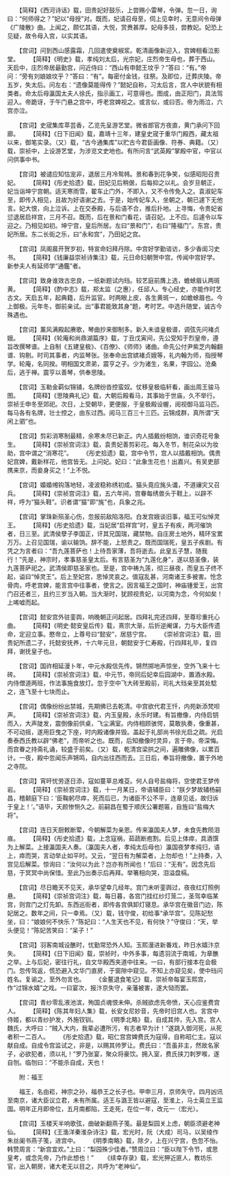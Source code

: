 <!-- { "loadSidebar": true } -->
　　【简释】《西河诗话》载，田贵妃好鼓乐，上尝赐小雷琴，令弹。忽一日，询曰：“何师得之？”妃以“母授”对。既而，妃请召母至，伺上见幸时，无意间令母弹《广陵散》曲。上闻之，颇忆其语，大悦，赏赉甚厚。妃母多技，尝教妃。妃恐上见疑，故令母入宫，以实其语。

　　【宫词】问到西山感露霜，几回遣使奠椒浆。乾清画像新迎入，宫婢相看泣影堂。
　　【简释】《明史》载，孝纯刘太后，光宗妃，庄烈帝生母也，葬于西山。天启中，庄烈帝居朂勤宫，问近侍曰：“西山有申懿王坟乎？”答曰：“有。”帝问：“旁有刘娘娘坟乎？”答曰：“有”。每密付金钱，往祭。及即位，迁葬庆陵。帝五岁，失太后。问左右：“遗像莫能得传？”懿妃自称，习太后言，宫人中状貌有相类者。命太后母瀛国太夫人徐氏，指示画工，可意得也。图成，由正阳门，具法驾迎入。帝跪讶，于午门悬之宫中，呼老宫婢视之。或言似，或曰否。帝为雨泣，六宫亦泣。

　　【宫词】史宬集库萃芸香，乙览先呈游艺堂。微省郎官方夜直，黄门承问下回廊。
　　【简释】《日下旧闻》载，嘉靖十三年，建皇史宬于重华门殿西，藏太祖以来，御笔实录。（又）载，“古今通集库”以贮古今君臣画像、符券、典籍。（又）载，崇祯中，上设游艺堂，为涉览文史地也。有所问言“武英殿”掌殿中官，中官以问供事中书。

　　【宫词】被谴应知怙宠非，退居三月冷鸳帏。景和春到花争笑，似感昭阳召贵妃。
　　【简释】《彤史拾遗》载，田妃见后稍倨，后每抑之以礼。会岁旦朝正，妃当诣坤宁宫朝。适天寒雨雪，翟车止门外，不即入，又不令传免入之。袁淑妃车至，即传入相见，且故为好语谢之去。于是，始传妃车入，坐朝之，朝已遽下无他言。妃大恨，向上泣诉。上在交泰殿，与后语不合，推后扑地。上寻悔，令贵妃省愆退居启祥宫，三月不召。既而，后在景和门看花，请召妃。上不应。后遽令以车迎之。乃相见如初。坤宁宫，皇后所居。左曰“景和门”，右曰“隆福门”。东宫，贵妃所居。东二长街之乐，曰“永和宫”，乃田妃之宫。

　　【宫词】凤阁晨开贺岁初，特宣命妇拜丹除。中宫好学勤谘访，多少香闺习史书。
　　【简释】《钱廉益崇祯诗集注》载，元日命妇朝贺中宫。传闻中宫好学。新参夫人有延师学“通鑑”者。

　　【宫词】致身谁效古忠良，一纸新题试内珰。较艺庭前膺上选，蟾蜍眉认两斑黄。
　　【简释】《酌中志》载，郑太监（之惠），任邱人。专心经史，亦能作时艺古文。天启五年，起典籍，后升监官。时两眼上皮，各生黄斑一，如蟾蜍眉也。今上御极。元年冬，御前亲试。出“事君能致其身”题，考时艺。中选升随堂，诚古今殊遇也。

　　【宫词】薰风满殿起赓歌，琴曲抄来御制多。新入未谙皇极谱，调弦先问褚贞娥。
　　【简释】《轮庵和尚鼎湖篇序》载，丁丑戊寅间，先公受知于烈皇帝，遵旨改撰琴谱。上自制《五建皇极》、《百僚》、《师师》诸曲。命先公付尹紫芝内翰翻谱、钩剔。时司其事者，内监琴张。张奉命出宫嫔褚贞娥等，礼内翰为师，指授琴学。轮庵，名同揆。明相国文肃弟，震亨之子。少为诸生，名果，字园公。沧桑后，逃于禅。震亨以善琴，供奉思陵。

　　【宫词】玉勒金羁似锦铺，名牌纷沓控蛮奴。仗移皇极临轩看，画出周王骏马图。
　　【简释】《思陵典礼记》载，大朝后殿看马，其事始于世庙，久不举行。崇祯壬申冬至郊祀。次日，上受朝毕，更便服，于皇极殿设幄，阅视御马监马匹。每马各有名牌，壮士控之，由东过西。阅马三百三十三匹。云锦成群，真所谓“天闲上驷”也。

　　【宫词】剪彩消寒制最精，余寒未尽已新正。内人插戴纷相饷，谁识奇花号象生。
　　【简释】《崇祯宫词注》载，袁贵妃善剪彩花。每入冬节，制花朵以为妆助，宫中谓之“消寒花”。
　　《彤史拾遗》载，宫中令节，宫人以插戴相饷。偶贵妃宫婢，戴新样花，他宫皆无。上问妃。妃曰：“此象生花也！出嘉兴。有吴吏部携来京，而妾身买之！”上不悦。

　　【宫词】嬝嬝缃钩落地轻，凌波稳称绣初成。猫头竟应旄头谶，不道禳灾又召兵。
　　【简释】《崇祯宫词注》载，五六年间，宫眷每绣兽头于鞋上，以辟不祥，呼为“猫头鞋”。识者谓“猫”即“旄”也，兵象之兆。

　　【宫词】掌珠新殒圣心伤，忽报前敌陷洛阳。白发宫娥谈旧事，福王可似悼灵王。
　　【简释】《彤史拾遗》载，当妃居“启祥宫”时，皇五子有疾，两河催饷者，日三至。武清侯孽子李国正，讦其兄国瑞，藏禁物。自庄房土地外，精环宝累万万。上召见国瑞，谕以输饷。辞不能，上怒责之。既而国瑞死，皇五子疾剧。有凭之为言者曰：“吾九莲菩萨也！上待吾家薄，吾将逝去。此皇五子慧，随我行！”先是，神宗时，孝事慈圣皇太后。有言慈圣为“九莲化身”，遂以慈圣像，装九莲菩萨祀之。武清侯即慈圣家也。至是，宫中祷九莲，彻三昼夜，而皇五子终不起，谥曰“悼灵王”。后上至妃宫，思悼灵哀之。值寇乱甚，河南诸王多被害。怆念骨肉，呼老宫婢，能言宫中往事者，使言之。因言福王之国时，神庙锺爱王，出宫门召还者三，且约三岁当入朝。当大渐时，犹顾视贵妃，以河南为念，今何如矣！上唏嘘而起。

　　【宫词】懿安宫外驻銮舆，响晚朝正问起居。四拜礼完还四拜，至尊珍重托心曲。
　　【简释】《明史·懿安皇后传》载，熹宗大渐，后折逆阉谋，力与大臣传遗命，定迎立事。愍帝立，上尊号曰“懿安”，居慈宁宫。
　　《崇祯宫词注》载，田贵妃所遗二子，托懿安抚养，十六年元旦，朝懿安于仁寿殿，行四拜礼毕，复四拜，谢抚皇子也。

　　【宫词】国祚相延漫卜年，中元水殿信先传。锵然掷地声惊坐，空外飞来十七砖。
　　【简释】《崇祯宫词注》载，中元节，帝同后妃幸后园湖中，置酒水殿。内侍僧道两班，作法事施食放灯。忽于空中飞大砖至殿前，司礼大珰亲至其处騐之，连飞至十七块而止。

　　【宫词】偶像纷纷出禁城，先期佛已去乾清。中宫欲代君王忏，内苑新添梵呗声。
　　【简释】《崇祯宫词注》载，内玉皇殿，永乐时建。有旨撤像，内侍启钥而入，大声陡发，震倒像前供桌，飞尘满室。内侍相顾骇愕，莫敢执奏，像重甚，不可动摇，遂用巨曳之下座，时内殿诸像并毁。盖起于礼部尚书徐光启之疏。光启奏泰西氏教以辟“佛老”，而帝听之也。既而，后知撤像时灵异，言于帝。帝深悔。而宫眷之持斋礼诵，较盛于前矣。（又）载，乾清宫梁拱之间，遍雕佛像，以累百计。一夜，殿中忽闻乐声锵鸣，自内出往西而去。三日后，奉旨将撤像，置于外地之寺院。

　　【宫词】宵旰忧劳逐日添，寇如蔓草总难芟。何人自号盐梅将，空使君王梦传岩。
　　【简释】《崇祯宫词注》载，十一月某日，帝语辅臣曰：“朕夕梦故辅杨嗣昌，稽颡庭下曰：‘臣鞠躬尽瘁，死而后已，为诸臣不公不平，连章见诋，故归诉于皇上！’。”语毕，天颜惨恻久之。前嗣昌在蜀于顺庆公署题匾，自旌曰“盐梅大将”。

　　【宫词】连日天厨敕断荤，今朝解菜为亲恩。传来瀛国夫人梦，未食先教陨泪痕。
　　【简释】《彤史拾遗》载，上念寇祸，茹蔬断庖割。后见上体瘁，具酒馔为上解菜。上接瀛国夫人奏。（瀛国夫人者，孝纯太后母也）瀛国夜梦孝纯归，语上，瘁而哭，言动举止如平时。又云，“翌日有为解菜者，上勿却也！”上持奏，入宫见后解菜。惊询曰：“汝何以为此？岂亦有所闻也！”后曰：“无有”。因念先后慈，于冥冥中尚保惜。至此乃出奏示后再拜。举箸相向哭，泪溢盘槅。

　　【宫词】尽日瞻天不见天，承华望幸几经年。宫门未听銮舆过，夜夜红灯照例悬。
　　【简释】《崇祯宫词注》载，每日暮，各宫门挂红纱灯笼二，圣驾幸临某宫，则宫门之灯先卸。东西巡街者，即传各宫俱卸灯寝息。承华宫在徽音门边，陈妃居之。数年之间，只一幸焉。（又）载，钱守俊，初给事“承华宫”。见陈妃愁坐，曰：“娘娘何不快乐？”陈妃曰：“人生天也不见，有何快？”守俊曰：“天，举头便见！”陈妃苦笑曰：“呆子！”

　　【宫词】羽客南城设醮时，忧勤常恐外人知。玉熙漫进新番戏，昨日水嬉汴京失。
　　【简释】《日下旧闻》载，崇祯时，中外多事，每遗羽流于南城，为章醮之举。上与后妃，密往行礼，自文华殿西夹道中往来。一曰，有部行接本在会极门。忽传驾返，慌恐避入文华门直房，于窗隙中窥见。不知上亦窥见矣，使中珰问姓名。复谕之，至外勿言也。
　　《金鳌退食笔记》载，崇祯帝每宴玉熙宫，作“过锦水嬉”之戏。一曰宴次，报汴京失守，亲藩被害，遂大恸而罢。

　　【宫词】青纱零乱液池滨，殉国贞魂恨未伸。杀贼欲虑先帝愤，天心应鉴费宫人。
　　【简释】《陈其年妇人集》载，长安女尼妙音，先帝时旧宫人也。言宫中侍姬，都以青纱护发，外施钗钏。
　　《明季北略》载，自成其帅，先入宫。宫人魏氏，大呼曰：“贼入大内，我辈必遭所污，有志者早为计！”遂跳入御河死，从死者积一二百人。
　　《彤史拾遗》载，昭仁宫宫婢费氏为寇得，自称昭仁主。寇以献自成。自成令宫监试之，非是，以赐其帅罗让。费氏曰：“吾虽非主，然故名家子，必欲犯者，须以礼！”罗乃张宴，聚众将豪饮。拥入室，费氏挟刀刺罗喉，遂自刎。临刎曰：“不能杀自成，天也！

　　附：福王

　　福王，名由崧，神宗之孙，福恭王之长子也。甲申三月，京师失守。四月凶讯至南京，诸大臣议立君，未有所属。适王与潞王皆以避寇，至淮上，马士英立王监国。明年正月即帝位，五月南都陷，王走死，在位一年，改元一（宏光）。

　　【宫词】玉楼天半响歌弦，曲破新翻燕子笺。最是梨园关上虑，朝臣须避老神仙。
　　【简释】《王渔洋秦淮杂诗注》载，宏光时，阮（大成）司马，以吴绫作朱丝阑书燕子笺，进宫中。
　　《明季南略》载，除夕，上在兴宁宫，色忽不怡。韩赞周言：“新宫宜欢。”上曰：“梨园殊少佳者。”赞周泣曰：“臣以陛下令节，或思皇考，或念先帝，乃作此想也！”
　　《续幸存录》载，宏光狎近匪人，教坊乐官，出入朝房，诸大老无以目之，共呼为“老神仙”。

